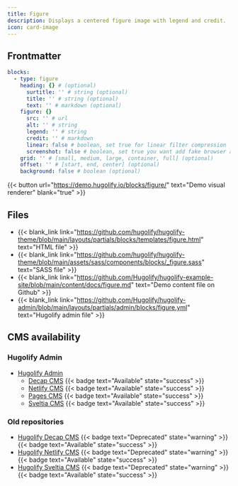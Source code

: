 ```yaml
---
title: Figure
description: Displays a centered figure image with legend and credit.
icon: card-image
---
```


## Frontmatter

```yml
blocks:
  - type: figure
    heading: {} # (optional)
      surtitle: '' # string (optional)
      title: '' # string (optional)
      text: '' # markdown (optional)
    figure: {}
      src: '' # url
      alt: '' # string
      legend: '' # string
      credit: '' # markdown
      linear: false # boolean, set true for linear filter compression
      screenshot: false # boolean, set true you want add fake browser around your picture (and linear filter compression)
    grid: '' # [small, medium, large, container, full] (optional)
    offset: '' # [start, end, center] (optional)
    background: false # boolean (optional)
```

{{< button url="https://demo.hugolify.io/blocks/figure/" text="Demo visual renderer" blank="true" >}}

## Files

- {{< blank_link link="https://github.com/hugolify/hugolify-theme/blob/main/layouts/partials/blocks/templates/figure.html" text="HTML file" >}}
- {{< blank_link link="https://github.com/hugolify/hugolify-theme/blob/main/assets/sass/components/blocks/_figure.sass" text="SASS file" >}}
- {{< blank_link link="https://github.com/Hugolify/hugolify-example-site/blob/main/content/docs/figure.md" text="Demo content file on Github" >}}
- {{< blank_link link="https://github.com/Hugolify/hugolify-admin/blob/main/layouts/partials/admin/blocks/figure.yml" text="Hugolify admin file" >}}

## CMS availability

### Hugolify Admin

- [Hugolify Admin](/docs/cms/admin/)
  - [Decap CMS](/docs/cms/admin/cms/decap-cms/) {{< badge text="Available" state="success" >}}
  - [Netlify CMS](/docs/cms/admin/cms/netlify-cms/) {{< badge text="Available" state="success" >}}
  - [Pages CMS](/docs/cms/admin/cms/pages-cms/) {{< badge text="Available" state="success" >}}
  - [Sveltia CMS](/docs/cms/admin/cms/sveltia-cms/) {{< badge text="Available" state="success" >}}

### Old repositories 

- [Hugolify Decap CMS](/docs/cms/decap-cms/) {{< badge text="Deprecated" state="warning" >}} {{< badge text="Available" state="success" >}}
- [Hugolify Netlify CMS](/docs/cms/netlify-cms/) {{< badge text="Deprecated" state="warning" >}} {{< badge text="Available" state="success" >}}
- [Hugolify Sveltia CMS](/docs/cms/sveltia-cms/) {{< badge text="Deprecated" state="warning" >}} {{< badge text="Available" state="success" >}}
